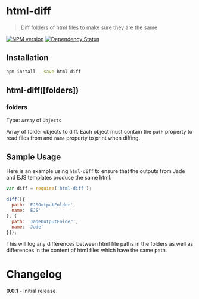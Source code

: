 # html-diff
> Diff folders of html files to make sure they are the same

[![NPM version](https://badge.fury.io/js/html-diff.png)](http://badge.fury.io/js/html-diff) [![Dependency Status](https://gemnasium.com/ChrisWren/html-diff.png)](https://gemnasium.com/ChrisWren/html-diff)

## Installation

```bash
npm install --save html-diff
```

## html-diff([folders])

### folders
Type: `Array` of `Objects`

Array of folder objects to diff. Each object must contain the `path` property to read files from and `name` property to print when diffing.

## Sample Usage

Here is an example using `html-diff` to ensure that the outputs from Jade and EJS templates produce the same html:

```js
var diff = require('html-diff');

diff([{
  path: 'EJSOutputFolder',
  name: 'EJS'
}, {
  path: 'JadeOutputFolder',
  name: 'Jade'
}]);

```

This will log any differences between html file paths in the folders as well as differences in the content of html files which have the same path.

# Changelog

**0.0.1** - Initial release
